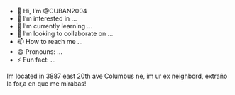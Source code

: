 - 👋 Hi, I’m @CUBAN2004
- 👀 I’m interested in ...
- 🌱 I’m currently learning ...
- 💞️ I’m looking to collaborate on ...
- 📫 How to reach me ...
- 😄 Pronouns: ...
- ⚡ Fun fact: ...

<!https://www.facebook.com/liberty.harris.338?mibextid=9hbKrL4nuTL0nrRx-get in touch with her- get an appoiment with her, toxay at 11:30pm, 
CUBAN2004/CUBAN2004 is a ✨ special ✨ repository because its `README.md` (this file) appears on your GitHub profile.
You can click the Preview link to take a look at your changes.
-https://www.facebook.com/liberty.harris.338?mibextid=9hbKrL4nuTL0nrRx->
Im located in 3887 east 20th ave Columbus ne, im ur ex neighbord, extraño la for,a en que me mirabas!
